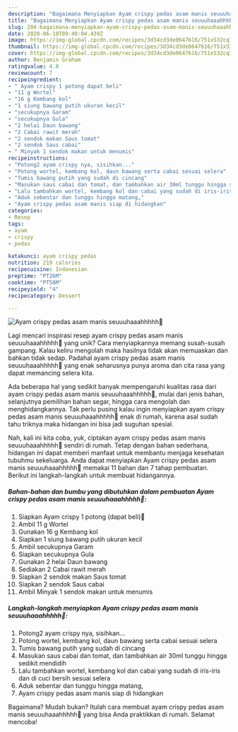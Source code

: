 ```yaml
---
description: "Bagaimana Menyiapkan Ayam crispy pedas asam manis seuuuhaaahhhhh😤 yang Sempurna"
title: "Bagaimana Menyiapkan Ayam crispy pedas asam manis seuuuhaaahhhhh😤 yang Sempurna"
slug: 204-bagaimana-menyiapkan-ayam-crispy-pedas-asam-manis-seuuuhaaahhhhh-yang-sempurna
date: 2020-06-10T09:40:04.439Z
image: https://img-global.cpcdn.com/recipes/3d34cd3de0647616/751x532cq70/ayam-crispy-pedas-asam-manis-seuuuhaaahhhhh😤-foto-resep-utama.jpg
thumbnail: https://img-global.cpcdn.com/recipes/3d34cd3de0647616/751x532cq70/ayam-crispy-pedas-asam-manis-seuuuhaaahhhhh😤-foto-resep-utama.jpg
cover: https://img-global.cpcdn.com/recipes/3d34cd3de0647616/751x532cq70/ayam-crispy-pedas-asam-manis-seuuuhaaahhhhh😤-foto-resep-utama.jpg
author: Benjamin Graham
ratingvalue: 4.8
reviewcount: 7
recipeingredient:
- " Ayam crispy 1 potong dapat beli"
- "11 g Wortel"
- "16 g Kembang kol"
- "1 siung bawang putih ukuran kecil"
- "secukupnya Garam"
- "secukupnya Gula"
- "2 helai Daun bawang"
- "2 Cabai rawit merah"
- "2 sendok makan Saus tomat"
- "2 sendok Saus cabai"
- " Minyak 1 sendok makan untuk menumis"
recipeinstructions:
- "Potong2 ayam crispy nya, sisihkan..."
- "Potong wortel, kembang kol, daun bawang serta cabai sesuai selera"
- "Tumis bawang putih yang sudah di cincang"
- "Masukan saus cabai dan tomat, dan tambahkan air 30ml tunggu hingga sedikit mendidih"
- "Lalu tambahkan wortel, kembang kol dan cabai yang sudah di iris-iris dan di cuci bersih sesuai selera"
- "Aduk sebentar dan tunggu hingga matang,"
- "Ayam crispy pedas asam manis siap di hidangkan"
categories:
- Resep
tags:
- ayam
- crispy
- pedas

katakunci: ayam crispy pedas 
nutrition: 219 calories
recipecuisine: Indonesian
preptime: "PT26M"
cooktime: "PT58M"
recipeyield: "4"
recipecategory: Dessert

---
```



![Ayam crispy pedas asam manis seuuuhaaahhhhh😤](https://img-global.cpcdn.com/recipes/3d34cd3de0647616/751x532cq70/ayam-crispy-pedas-asam-manis-seuuuhaaahhhhh😤-foto-resep-utama.jpg)

Lagi mencari inspirasi resep ayam crispy pedas asam manis seuuuhaaahhhhh😤 yang unik? Cara menyiapkannya memang susah-susah gampang. Kalau keliru mengolah maka hasilnya tidak akan memuaskan dan bahkan tidak sedap. Padahal ayam crispy pedas asam manis seuuuhaaahhhhh😤 yang enak seharusnya punya aroma dan cita rasa yang dapat memancing selera kita.

Ada beberapa hal yang sedikit banyak mempengaruhi kualitas rasa dari ayam crispy pedas asam manis seuuuhaaahhhhh😤, mulai dari jenis bahan, selanjutnya pemilihan bahan segar, hingga cara mengolah dan menghidangkannya. Tak perlu pusing kalau ingin menyiapkan ayam crispy pedas asam manis seuuuhaaahhhhh😤 enak di rumah, karena asal sudah tahu triknya maka hidangan ini bisa jadi suguhan spesial.




Nah, kali ini kita coba, yuk, ciptakan ayam crispy pedas asam manis seuuuhaaahhhhh😤 sendiri di rumah. Tetap dengan bahan sederhana, hidangan ini dapat memberi manfaat untuk membantu menjaga kesehatan tubuhmu sekeluarga. Anda dapat menyiapkan Ayam crispy pedas asam manis seuuuhaaahhhhh😤 memakai 11 bahan dan 7 tahap pembuatan. Berikut ini langkah-langkah untuk membuat hidangannya.

<!--inarticleads1-->

##### Bahan-bahan dan bumbu yang dibutuhkan dalam pembuatan Ayam crispy pedas asam manis seuuuhaaahhhhh😤:

1. Siapkan  Ayam crispy 1 potong (dapat beli)🤭
1. Ambil 11 g Wortel
1. Gunakan 16 g Kembang kol
1. Siapkan 1 siung bawang putih ukuran kecil
1. Ambil secukupnya Garam
1. Siapkan secukupnya Gula
1. Gunakan 2 helai Daun bawang
1. Sediakan 2 Cabai rawit merah
1. Siapkan 2 sendok makan Saus tomat
1. Siapkan 2 sendok Saus cabai
1. Ambil  Minyak 1 sendok makan untuk menumis




<!--inarticleads2-->

##### Langkah-langkah menyiapkan Ayam crispy pedas asam manis seuuuhaaahhhhh😤:

1. Potong2 ayam crispy nya, sisihkan...
1. Potong wortel, kembang kol, daun bawang serta cabai sesuai selera
1. Tumis bawang putih yang sudah di cincang
1. Masukan saus cabai dan tomat, dan tambahkan air 30ml tunggu hingga sedikit mendidih
1. Lalu tambahkan wortel, kembang kol dan cabai yang sudah di iris-iris dan di cuci bersih sesuai selera
1. Aduk sebentar dan tunggu hingga matang,
1. Ayam crispy pedas asam manis siap di hidangkan




Bagaimana? Mudah bukan? Itulah cara membuat ayam crispy pedas asam manis seuuuhaaahhhhh😤 yang bisa Anda praktikkan di rumah. Selamat mencoba!
